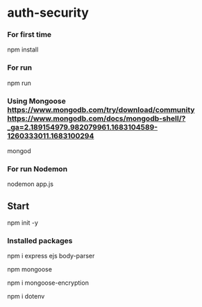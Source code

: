# auth-security



### For first time
npm install

### For run
npm run

### Using Mongoose https://www.mongodb.com/try/download/community https://www.mongodb.com/docs/mongodb-shell/?_ga=2.189154979.982079961.1683104589-1260333011.1683100294
mongod 

### For run Nodemon
nodemon app.js

## Start

npm init -y 

### Installed packages

npm i express ejs body-parser

npm mongoose

npm i mongoose-encryption

npm i dotenv